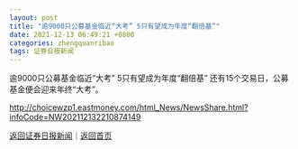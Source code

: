 ```yaml
---
layout: post
title: "逾9000只公募基金临近“大考” 5只有望成为年度“翻倍基”"
date: 2021-12-13 06:49:21 +0800
categories: zhengquanribao
tags: 证券日报新闻
---
```

逾9000只公募基金临近“大考” 5只有望成为年度“翻倍基”
还有15个交易日，公募基金便会迎来年终“大考”。

<http://choicewzp1.eastmoney.com/html_News/NewsShare.html?infoCode=NW202112132210874149>

[返回证券日报新闻](//finews.withounder.com/zhengquanribao/)｜[返回首页](//finews.withounder.com/)